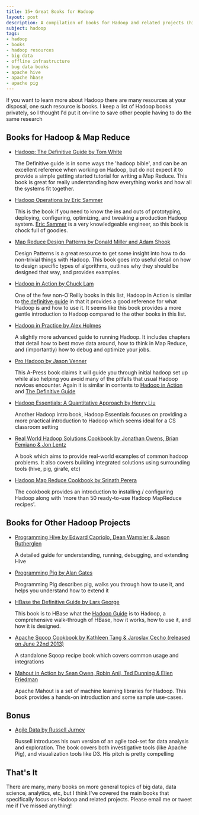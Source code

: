 ```yaml
---
title: 15+ Great Books for Hadoop
layout: post
description: A compilation of books for Hadoop and related projects (hive, pig, hbase, etc).
subject: hadoop
tags:
- hadoop
- books
- hadoop resources
- big data
- offline infrastructure
- bug data books
- apache hive
- apache hbase
- apache pig
---
```

If you want to learn more about Hadoop there are many resources at your disposal, one such resource is books. I keep a list of Hadoop books privately, so I thought I'd put it on-line to save other people having to do the same research

## Books for Hadoop & Map Reduce

- [Hadoop: The Definitive Guide by Tom White][hadoop-guide]
  
  The Definitive guide is in some ways the 'hadoop bible', and can be an excellent reference when working on Hadoop, but do not expect it to provide a simple getting started tutorial for writing a Map Reduce. This book is great for really understanding how everything works and how all the systems fit together.

- [Hadoop Operations by Eric Sammer][hadoop-ops]

  This is the book if you need to know the ins and outs of prototyping, deploying, configuring, optimizing, and tweaking a production Hadoop system. [Eric Sammer][sammer] is a very knowledgeable engineer, so this book is chock full of goodies.

- [Map Reduce Design Patterns by Donald Miller and Adam Shook][design-patterns]

  Design Patterns is a great resource to get some insight into how to do non-trivial things with Hadoop. This book goes into useful detail on how to design specific types of algorithms, outlines why they should be designed that way, and provides examples.

- [Hadoop in Action by Chuck Lam][hadoop-action]

  One of the few non-O'Reilly books in this list, Hadoop in Action is similar to [the definitive guide][hadoop-guide] in that it provides a good reference for what Hadoop is and how to use it. It seems like this book provides a more gentle introduction to Hadoop compared to the other books in this list.

- [Hadoop in Practice by Alex Holmes][hadoop-practice]

  A slightly more advanced guide to running Hadoop. It includes chapters that detail how to best move data around, how to think in Map Reduce, and (importantly) how to debug and optimize your jobs.

- [Pro Hadoop by Jason Venner][pro-hadoop]
  
  This A-Press book claims it will guide you through initial hadoop set up while also helping you avoid many of the pitfalls that usual Hadoop novices encounter. Again it is similar in contents to [Hadoop in Action][hadoop-action] and [The Definitive Guide][hadoop-guide]

- [Hadoop Essentials: A Quantitative Approach by Henry Liu][hadoop-essentials]
  
  Another Hadoop intro book, Hadoop Essentials focuses on providing a more practical introduction to Hadoop which seems ideal for a CS classroom setting

- [Real World Hadoop Solutions Cookbook by Jonathan Owens, Brian Femiano & Jon Lentz][real-world-hadoop]
  
  A book which aims to provide real-world examples of common hadoop problems. It also covers building integrated solutions using surrounding tools (hive, pig, girafe, etc)

- [Hadoop Map Reduce Cookbook by Srinath Perera][hadoop-cookbook]
  
  The cookbook provides an introduction to installing / configuring Hadoop along with 'more than 50 ready-to-use Hadoop MapReduce recipes'.


## Books for Other Hadoop Projects
- [Programming Hive by Edward Capriolo, Dean Wampler & Jason Rutherglen][programming-hive]
  
  A detailed guide for understanding, running, debugging, and extending Hive
- [Programming Pig by Alan Gates][programming-pig]
  
  Programming Pig describes pig, walks you through how to use it, and helps you understand how to extend it
- [HBase the Definitive Guide by Lars George][hbase-guide]
  
  This book is to HBase what the [Hadoop Guide][hadoop-guide] is to Hadoop, a comprehensive walk-through of HBase, how it works, how to use it, and how it is designed.
- [Apache Sqoop Cookbook by Kathleen Tang & Jaroslav Cecho (released on June 22nd 2013)][sqoop-cookbook]
  
  A standalone Sqoop recipe book which covers common usage and integrations
- [Mahout in Action by Sean Owen, Robin Anil, Ted Dunning & Ellen Friedman][mahout]
  
  Apache Mahout is a set of machine learning libraries for Hadoop. This book provides a hands-on introduction and some sample use-cases.

## Bonus

- [Agile Data by Russell Jurney][agile]

  Russell introduces his own version of an agile tool-set for data analysis and exploration. The book covers both investigative tools (like Apache Pig), and visualization tools like D3. His pitch is pretty compelling

## That's It

There are many, many books on more general topics of big data, data science, analytics, etc, but I think I've covered the main books that specifically focus on Hadoop and related projects. Please email me or tweet me if I've missed anything!

[agile]:http://www.amazon.com/dp/1449326269?tag=matratsblo-20
[mahout]:http://www.amazon.com/dp/1935182684?tag=matratsblo-20
[hadoop-guide]:http://www.amazon.com/gp/product/1449311520/ref=as_li_ss_tl?ie=UTF8&camp=1789&creative=390957&creativeASIN=1449311520&linkCode=as2&tag=matratsblo-20
[hadoop-ops]:http://www.amazon.com/gp/product/1449327052/ref=as_li_ss_tl?ie=UTF8&camp=1789&creative=390957&creativeASIN=1449327052&linkCode=as2&tag=matratsblo-20
[sammer]:https://twitter.com/esammer
[design-patterns]:http://www.amazon.com/gp/product/1449327176/ref=as_li_ss_tl?ie=UTF8&camp=1789&creative=390957&creativeASIN=1449327176&linkCode=as2&tag=matratsblo-20
[programming-hive]:http://www.amazon.com/dp/1449319335?tag=matratsblo-20
[programming-pig]:http://www.amazon.com/dp/1449302645?tag=matratsblo-20
[hbase-guide]:http://www.amazon.com/dp/1449396100?tag=matratsblo-20
[hadoop-action]:http://www.amazon.com/dp/1935182196?tag=matratsblo-20
[hadoop-practice]:http://www.amazon.com/dp/1617290238?tag=matratsblo-20
[pro-hadoop]:http://www.amazon.com/dp/1430219424?tag=matratsblo-20
[hadoop-essentials]:http://www.amazon.com/dp/1480216372?tag=matratsblo-20
[real-world-hadoop]:http://www.amazon.com/dp/1849519129?tag=matratsblo-20
[hadoop-cookbook]:http://www.amazon.com/dp/1849517282?tag=matratsblo-20
[sqoop-cookbook]:http://www.amazon.com/dp/1449364624?tag=matratsblo-20